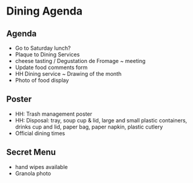 # Dining Agenda

## Agenda

* Go to Saturday lunch?
* Plaque to Dining Services
* cheese tasting / Degustation de Fromage ~ meeting
* Update food comments form
* HH Dining service ~ Drawing of the month
* Photo of food display

## Poster

* HH: Trash management poster
* HH: Disposal: tray, soup cup & lid, large and small plastic containers, drinks cup and lid, paper bag, paper napkin, plastic cutlery
* Official dining times

## Secret Menu

* hand wipes available
* Granola photo
